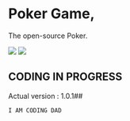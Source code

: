 # Poker Game,
The open-source Poker.

![](https://img.shields.io/github/license/ZukiLTU/Poker_OpenSource) ![](https://img.shields.io/github/repo-size/ZukiLTU/Poker_OpenSource)

## CODING IN PROGRESS 

Actual version : 1.0.1##

```I AM CODING DAD```
